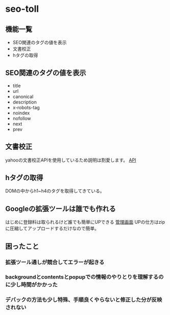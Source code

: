 # seo-toll

## 機能一覧

- SEO関連のタグの値を表示
- 文書校正
- hタグの取得

## SEO関連のタグの値を表示

- title
- url
- canonical
- description
- x-robots-tag
- noindex
- nofollow
- next
- prev

## 文書校正
yahooの文書校正APIを使用しているため説明は割愛します。
[API](https://developer.yahoo.co.jp/webapi/jlp/kousei/v1/kousei.html)

## hタグの取得
DOMの中からh1~h4のタグを取得してきている。

## Googleの拡張ツールは誰でも作れる
はじめに登録料は取られるけど誰でも簡単にUPできる
[管理画面](https://chrome.google.com/webstore/developer/dashboard?authuser=0&hl=ja&pli=1)
UPの仕方はzipに圧縮してアップロードするだけなので簡単。

## 困ったこと

### 拡張ツール通しが競合してエラーが起きる

### backgroundとcontentsとpopupでの情報のやりとりを理解するのに少し時間がかかった

### デバックの方法も少し特殊、手順良くやらないと修正した分が反映されない

